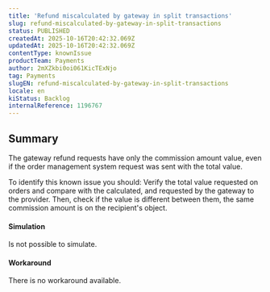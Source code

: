 ```yaml
---
title: 'Refund miscalculated by gateway in split transactions'
slug: refund-miscalculated-by-gateway-in-split-transactions
status: PUBLISHED
createdAt: 2025-10-16T20:42:32.069Z
updatedAt: 2025-10-16T20:42:32.069Z
contentType: knownIssue
productTeam: Payments
author: 2mXZkbi0oi061KicTExNjo
tag: Payments
slugEN: refund-miscalculated-by-gateway-in-split-transactions
locale: en
kiStatus: Backlog
internalReference: 1196767
---
```


## Summary


The gateway refund requests have only the commission amount value, even if the order management system request was sent with the total value.

To identify this known issue you should: Verify the total value requested on orders and compare with the calculated, and requested by the gateway to the provider. Then, check if the value is different between them, the same commission amount is on the recipient's object.


#### Simulation


Is not possible to simulate.


#### Workaround


There is no workaround available.



